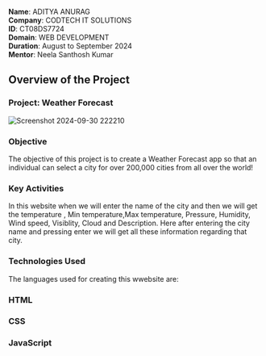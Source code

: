 
**Name**: ADITYA ANURAG  
**Company**: CODTECH IT SOLUTIONS  
**ID**: CT08DS7724  
**Domain**: WEB DEVELOPMENT  
**Duration**: August to September 2024  
**Mentor**: Neela Santhosh Kumar  


## Overview of the Project
### Project: Weather Forecast
![Screenshot 2024-09-30 222210](https://github.com/user-attachments/assets/ce26b84e-5b99-4619-aabd-61835d93560c)


### Objective
The objective of this project is to create a Weather Forecast app so that an individual can select a city for over 200,000 cities from all over the world!

### Key Activities
In this website when we will enter the name of the city and then we will get the temperature , Min temperature,Max temperature, Pressure, Humidity, Wind speed, Visiblity, Cloud and Description.
Here after entering the city name and pressing enter we will get all these information regarding that city.

### Technologies Used
The languages used for creating this wwebsite are:
### HTML 
### CSS

### JavaScript 
